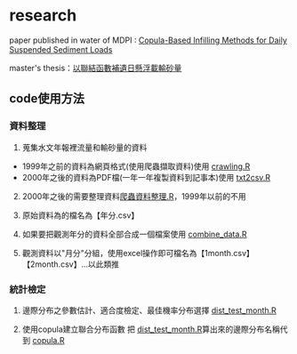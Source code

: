 # research

paper published in water of MDPI : [Copula-Based Infilling Methods for Daily Suspended Sediment Loads](https://www.mdpi.com/2073-4441/13/12/1701/htm)

master's thesis：[以聯結函數補遺日懸浮載輸砂量](https://thesis.lib.ncku.edu.tw/thesis/detail/bee9602ce9debe703eaa908b5075e30b/?seq=1)



## code使用方法

### 資料整理
1. 蒐集水文年報裡流量和輸砂量的資料
  * 1999年之前的資料為網頁格式(使用爬蟲擷取資料)使用 [crawling.R](https://github.com/nhpss921111/research/blob/master/crawling.R)
  * 2000年之後的資料為PDF檔(一年一年複製資料到記事本)使用 [txt2csv.R](https://github.com/nhpss921111/research/blob/master/txt2csv.R)
   
2. 2000年之後的需要整理資料[爬蟲資料整理.R](https://github.com/nhpss921111/research/blob/master/%E7%88%AC%E8%9F%B2%E8%B3%87%E6%96%99%E6%95%B4%E7%90%86.R)，1999年以前的不用 
    
3. 原始資料為的檔名為【年分.csv】

4. 如果要把觀測年分的資料全部合成一個檔案使用 [combine_data.R](https://github.com/nhpss921111/research/blob/master/combine_data.R)
   
5. 觀測資料以"月分"分組，使用excel操作即可檔名為【1month.csv】【2month.csv】...以此類推

### 統計檢定 
1. 邊際分布之參數估計、適合度檢定、最佳機率分布選擇 
   [dist_test_month.R](https://github.com/nhpss921111/research/blob/master/dist_test_month.R)
   
2. 使用copula建立聯合分布函數
   把 [dist_test_month.R](https://github.com/nhpss921111/research/blob/master/dist_test_month.R)算出來的邊際分布名稱代到 [copula.R](https://github.com/nhpss921111/research/blob/master/copula.R)


